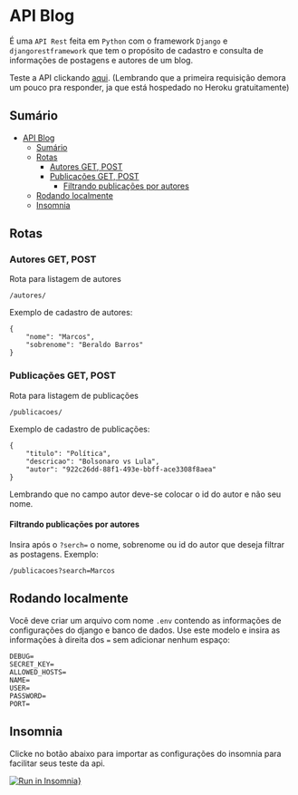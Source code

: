 # API Blog
 
É uma `API Rest` feita em `Python` com o framework `Django` e `djangorestframework` que tem o propósito de cadastro e consulta de informações de postagens e autores de um blog.

Teste a API clickando [aqui](https://api-blog-marcosbb.herokuapp.com/).
(Lembrando que a primeira requisição demora um pouco pra responder, ja que está hospedado no Heroku gratuitamente)

## Sumário
- [API Blog](#api-blog)
  - [Sumário](#sumário)
  - [Rotas](#rotas)
    - [Autores GET, POST](#autores-get-post)
    - [Publicações GET, POST](#publicações-get-post)
      - [Filtrando publicações por autores](#filtrando-publicações-por-autores)
  - [Rodando localmente](#rodando-localmente)
  - [Insomnia](#insomnia)

## Rotas 
### Autores GET, POST
Rota para listagem de autores
```
/autores/
``` 
Exemplo de cadastro de autores:

```
{
    "nome": "Marcos",
    "sobrenome": "Beraldo Barros"
}
``` 

### Publicações GET, POST
Rota para listagem de publicações
```
/publicacoes/
``` 
Exemplo de cadastro de publicações:
```
{
    "titulo": "Política",
    "descricao": "Bolsonaro vs Lula",
    "autor": "922c26dd-88f1-493e-bbff-ace3308f8aea"
}
``` 
Lembrando que no campo autor deve-se colocar o id do autor e não seu nome.

#### Filtrando publicações por autores
Insira após o `?serch=` o nome, sobrenome ou id do autor que deseja filtrar as postagens.
Exemplo:

```
/publicacoes?search=Marcos
``` 

## Rodando localmente
Você deve criar um arquivo com nome `.env` contendo as informações de configurações do django e banco de dados.
Use este modelo e insira as informações à direita dos `=` sem adicionar nenhum espaço:

```
DEBUG=
SECRET_KEY=
ALLOWED_HOSTS=
NAME=
USER=
PASSWORD=
PORT=
``` 
## Insomnia

Clicke no botão abaixo para importar as configurações do insomnia para facilitar seus teste da api.

[![Run in Insomnia}](https://insomnia.rest/images/run.svg)](https://insomnia.rest/run/?label=API_Blog&uri=https%3A%2F%2Fraw.githubusercontent.com%2FMarcosBB%2FAPI_Blog%2Fmain%2Finsomnia%2Fexport.json)

